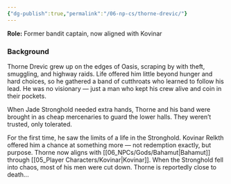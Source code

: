```yaml
---
{"dg-publish":true,"permalink":"/06-np-cs/thorne-drevic/"}
---
```


**Role:** Former bandit captain, now aligned with Kovinar

### Background

Thorne Drevic grew up on the edges of Oasis, scraping by with theft, smuggling, and highway raids. Life offered him little beyond hunger and hard choices, so he gathered a band of cutthroats who learned to follow his lead. He was no visionary — just a man who kept his crew alive and coin in their pockets.

When Jade Stronghold needed extra hands, Thorne and his band were brought in as cheap mercenaries to guard the lower halls. They weren’t trusted, only tolerated. 

For the first time, he saw the limits of a life in the Stronghold. Kovinar Relkth offered him a chance at something more — not redemption exactly, but purpose. Thorne now aligns with [[06_NPCs/Gods/Bahamut\|Bahamut]] through [[05_Player Characters/Kovinar\|Kovinar]]. When the Stronghold fell into chaos, most of his men were cut down. Thorne is reportedly close to death...
